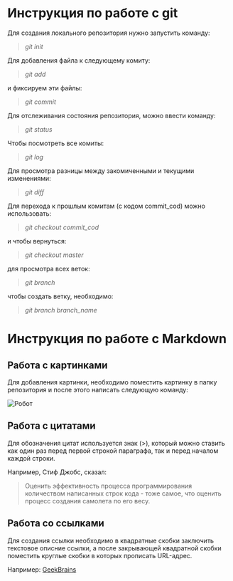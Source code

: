 # Инструкция по работе с git
Для создания локального репозитория нужно запустить команду:
> *git init*

Для добавления файла к следующему комиту:
> *git add*

и фиксируем эти файлы:
> *git commit*

Для отслеживания состояния репозитория, можно ввести команду:
> *git status*

Чтобы посмотреть все комиты:
> *git log*

Для просмотра разницы между закомиченными и текущими изменениями:
> *git diff*

Для перехода к прошлым  комитам (с кодом commit_cod) можно использовать:
> *git checkout commit_cod*

и чтобы вернуться:
> *git checkout master*

для просмотра всех веток:
> *git branch*

чтобы создать ветку, необходимо:
> *git branch branch_name*

# Инструкция по работе с Markdown

## Работа с картинками

Для добавления картинки, необходимо поместить картинку в папку репозитория и после этого написать следующую команду:

![Робот](jpg.png)

## Работа с цитатами

Для обозначения цитат используется знак (>), который можно ставить как один раз перед первой строкой параграфа, так и перед началом каждой строки. 

Например, Стиф Джобс, сказал:
> Оценить  эффективность процесса программирования количеством написанных строк кода - тоже самое, что оценить процесс создания самолета по его весу.

## Работа со ссылками

Для создания ссылки необходимо в квадратные скобки заключить текстовое описние ссылки, а после закрывающей квадратной скобки поместить круглые скобки в которых прописать URL-адрес. 

Например:
[GeekBrains](https\\gb.ru)


